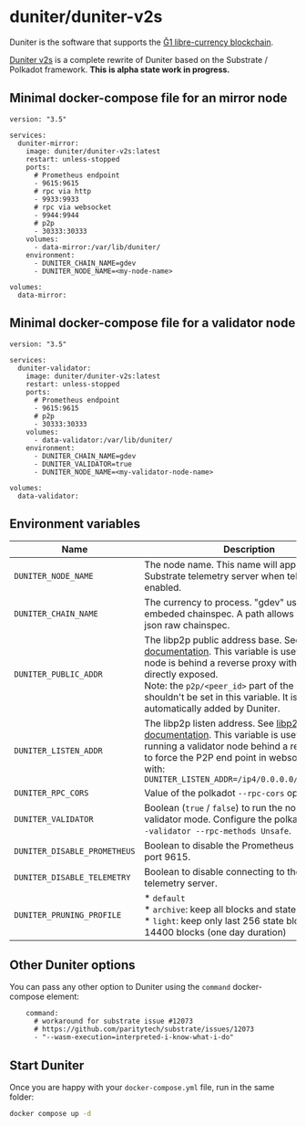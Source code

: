 # duniter/duniter-v2s

Duniter is the software that supports the [Ğ1 libre-currency blockchain](https://duniter.org/).

[Duniter v2s](https://git.duniter.org/nodes/rust/duniter-v2s) is a complete rewrite of Duniter based on the Substrate / Polkadot framework. **This is alpha state work in progress.**

## Minimal docker-compose file for an mirror node

```
version: "3.5"

services:
  duniter-mirror:
    image: duniter/duniter-v2s:latest
    restart: unless-stopped
    ports:
      # Prometheus endpoint
      - 9615:9615
      # rpc via http
      - 9933:9933
      # rpc via websocket
      - 9944:9944
      # p2p
      - 30333:30333
    volumes:
      - data-mirror:/var/lib/duniter/
    environment:
      - DUNITER_CHAIN_NAME=gdev
      - DUNITER_NODE_NAME=<my-node-name>

volumes:
  data-mirror:
```

## Minimal docker-compose file for a validator node

```
version: "3.5"

services:
  duniter-validator:
    image: duniter/duniter-v2s:latest
    restart: unless-stopped
    ports:
      # Prometheus endpoint
      - 9615:9615
      # p2p
      - 30333:30333
    volumes:
      - data-validator:/var/lib/duniter/
    environment:
      - DUNITER_CHAIN_NAME=gdev
      - DUNITER_VALIDATOR=true
      - DUNITER_NODE_NAME=<my-validator-node-name>

volumes:
  data-validator:
```

## Environment variables

| Name | Description | Default |
| ---- | ----------- | ------- |
| `DUNITER_NODE_NAME` | The node name. This name will appear on the Substrate telemetry server when telemetry is enabled. | Random name |
| `DUNITER_CHAIN_NAME` | The currency to process. "gdev" uses the embeded chainspec. A path allows to use a local json raw chainspec. | `dev` (development mode) |
| `DUNITER_PUBLIC_ADDR` | The libp2p public address base. See [libp2p documentation](https://docs.libp2p.io/concepts/fundamentals/addressing/). This variable is useful when the node is behind a reverse proxy with its ports not directly exposed.<br>Note: the `p2p/<peer_id>` part of the address shouldn't be set in this variable. It is automatically added by Duniter. | duniter-v2s guesses one from the node's IPv4 address. |
| `DUNITER_LISTEN_ADDR` | The libp2p listen address. See [libp2p documentation](https://docs.libp2p.io/concepts/fundamentals/addressing/). This variable is useful when running a validator node behind a reverse proxy, to force the P2P end point in websocket mode with:<br>  `DUNITER_LISTEN_ADDR=/ip4/0.0.0.0/tcp/30333/ws` | Non validator node: `/ip4/0.0.0.0/tcp/30333/ws`<br>Validator node: `/ip4/0.0.0.0/tcp/30333` |
| `DUNITER_RPC_CORS` | Value of the polkadot `--rpc-cors` option. | `all` |
| `DUNITER_VALIDATOR` | Boolean (`true` / `false`) to run the node in validator mode. Configure the polkadot options `--validator --rpc-methods Unsafe`. | `false` |
| `DUNITER_DISABLE_PROMETHEUS` | Boolean to disable the Prometheus endpoint on port 9615. | `false` |
| `DUNITER_DISABLE_TELEMETRY` | Boolean to disable connecting to the Substrate telemetry server. | `false` |
| `DUNITER_PRUNING_PROFILE` | * `default`<br> * `archive`: keep all blocks and state blocks<br> * `light`: keep only last 256 state blocks and last 14400 blocks (one day duration) | `default` |

## Other Duniter options

You can pass any other option to Duniter using the `command` docker-compose element:
```
    command:
      # workaround for substrate issue #12073
      # https://github.com/paritytech/substrate/issues/12073
      - "--wasm-execution=interpreted-i-know-what-i-do"
```

## Start Duniter

Once you are happy with your `docker-compose.yml` file, run in the same folder:

```bash
docker compose up -d
```